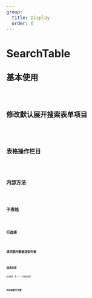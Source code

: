 ```yaml
---
group:
  title: Display
  order: 6
---
```


# SearchTable

## 基本使用

<code src="./demos/basic" />

## 修改默认展开搜索表单项目

<code src="./demos/defaultFieldCount" />

## 表格操作栏目

<code src="./demos/actions" />

## 内部方法

<code src="./demos/reload" />

## 子表格

<code src="./demos/tabs" />

## 行选择

<code src="./demos/row-selection" />

## 请求额外数据渲染列表

<code src="./demos/requestData" />

## 请求异常

尝试翻页，第 2，3 页面会报错

<code src="./demos/throwError" />

## 浮动底部分页器

<code src="./demos/floatingPagination" />
